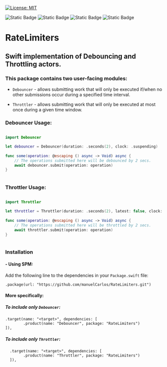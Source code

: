 [![License: MIT](https://img.shields.io/badge/License-MIT-blue.svg?color=ff69b4)](https://github.com/manuelCarlos/RateLimiters/blob/master/LICENSE)

![Static Badge](https://img.shields.io/badge/iOS-_v16.0_-blue)
![Static Badge](https://img.shields.io/badge/macOS-_v13.0_-red)
![Static Badge](https://img.shields.io/badge/watchOS-_v9.0_-green)
![Static Badge](https://img.shields.io/badge/tvOS-_v16.0_-pink)


# RateLimiters

## Swift implementation of Debouncing and Throttling actors.

### This package contains two user-facing modules:

  - `Debouncer` - allows submitting work that will only be executed if/when no other submissions occur during a specified time interval.

  - `Throttler` - allows submitting work that will only be executed at most once during a given time window.

### Debouncer Usage:

```swift

import Debouncer

let debouncer = Debouncer(duration: .seconds(2), clock: .suspending)
  
func some(operation: @escaping () async -> Void) async {
    // The operations submitted here will be debounced by 2 secs.
    await debouncer.submit(operation: operation)
}
 
```


### Throttler Usage:

```swift

import Throttler

let throttler = Throttler(duration: .seconds(2), latest: false, clock: .suspending)
  
func some(operation: @escaping () async -> Void) async {
    // The operations submitted here will be throttled by 2 secs.
    await throttler.submit(operation: operation)
}
 
```

### Installation 

#### - Using SPM:

Add the following line to the dependencies in your `Package.swift` file:

```
.package(url: "https://github.com/manuelCarlos/RateLimiters.git")
```
#### More specifically:

##### To include only `Debouncer`:

```
.target(name: "<target>", dependencies: [
        .product(name: "Debouncer", package: "RateLimiters")
]),
```
##### To include only `Throttler`:

```
  .target(name: "<target>", dependencies: [
        .product(name: "Throttler", package: "RateLimiters")
  ]),
```
